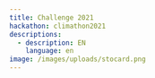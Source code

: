 ```yaml
---
title: Challenge 2021
hackathon: climathon2021
descriptions:
  - description: EN
    language: en
image: /images/uploads/stocard.png
---
```


